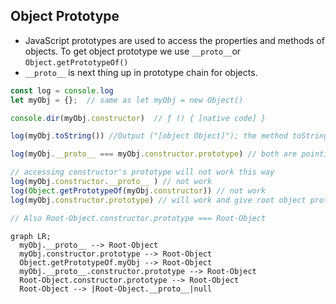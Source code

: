 ## Object Prototype

  - JavaScript prototypes are used to access the properties and methods of objects. To get object prototype we use `__proto__`or `Object.getPrototypeOf()`
  - `__proto__` is next thing up in prototype chain for objects.

  ```javascript
  const log = console.log
  let myObj = {};  // same as let myObj = new Object()

  console.dir(myObj.constructor)  // ƒ () { [native code] }

  log(myObj.toString()) //Output ("[object Object]"); the method toString()belongs to the prototype of the object myObj

  log(myObj.__proto__ === myObj.constructor.prototype) // both are pointing to prototype object of constructor

  // accessing constructor's prototype will not work this way 
  log(myObj.constructor.__proto__ ) // not work
  log(Object.getPrototypeOf(myObj.constructor)) // not work
  log(myObj.constructor.prototype) // will work and give root object prototype

  // Also Root-Object.constructor.prototype === Root-Object 
  ```

  ```mermaid
  graph LR;
    myObj.__proto__ --> Root-Object
    myObj.constructor.prototype --> Root-Object
    Object.getPrototypeOf.myObj --> Root-Object
    myObj.__proto__.constructor.prototype --> Root-Object
    Root-Object.constructor.prototype --> Root-Object
    Root-Object --> |Root-Object.__proto__|null
  ```